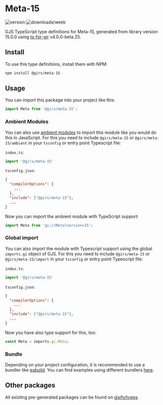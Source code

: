 
# Meta-15

![version](https://img.shields.io/npm/v/@girs/meta-15)
![downloads/week](https://img.shields.io/npm/dw/@girs/meta-15)


GJS TypeScript type definitions for Meta-15, generated from library version 15.0.0 using [ts-for-gir](https://github.com/gjsify/ts-for-gir) v4.0.0-beta.25.


## Install

To use this type definitions, install them with NPM:
```bash
npm install @girs/meta-15
```

## Usage

You can import this package into your project like this:
```ts
import Meta from '@girs/meta-15';
```

### Ambient Modules

You can also use [ambient modules](https://github.com/gjsify/ts-for-gir/tree/main/packages/cli#ambient-modules) to import this module like you would do this in JavaScript.
For this you need to include `@girs/meta-15` or `@girs/meta-15/ambient` in your `tsconfig` or entry point Typescript file:

`index.ts`:
```ts
import '@girs/meta-15'
```

`tsconfig.json`:
```json
{
  "compilerOptions": {
    ...
  },
  "include": ["@girs/meta-15"],
  ...
}
```

Now you can import the ambient module with TypeScript support: 

```ts
import Meta from 'gi://Meta?version=15';
```

### Global import

You can also import the module with Typescript support using the global `imports.gi` object of GJS.
For this you need to include `@girs/meta-15` or `@girs/meta-15/import` in your `tsconfig` or entry point Typescript file:

`index.ts`:
```ts
import '@girs/meta-15'
```

`tsconfig.json`:
```json
{
  "compilerOptions": {
    ...
  },
  "include": ["@girs/meta-15"],
  ...
}
```

Now you have also type support for this, too:

```ts
const Meta = imports.gi.Meta;
```

### Bundle

Depending on your project configuration, it is recommended to use a bundler like [esbuild](https://esbuild.github.io/). You can find examples using different bundlers [here](https://github.com/gjsify/ts-for-gir/tree/main/examples).

## Other packages

All existing pre-generated packages can be found on [gjsify/types](https://github.com/gjsify/types).

